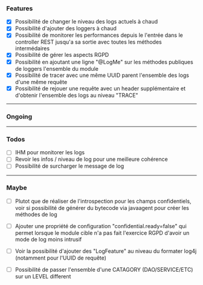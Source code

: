 ### Features
- [X] Possibilité de changer le niveau des logs actuels à chaud
- [X] Possibilité d'ajouter des loggers à chaud
- [X] Possibilité de monitorer les performances depuis le l'entrée dans le controller REST jusqu'a sa sortie avec toutes les méthodes intermédaires
- [X] Possibilité de gérer les aspects RGPD
- [X] Possibilité en ajoutant une ligne "@LogMe" sur les méthodes publiques de loggers l'ensemble du module 
- [X] Possibilité de tracer avec une même UUID parent l'ensemble des logs d'une même requête
- [X] Possibilité de rejouer une requête avec un header supplémentaire et d'obtenir l'ensemble des logs au niveau "TRACE"
-------------------------------
### Ongoing


-------------------------------
### Todos
- [ ] IHM pour monitorer les logs
- [ ] Revoir les infos / niveau de log pour une meilleure cohérence
- [ ] Possibilité de surcharger le message de log
-------------------------------
### Maybe
- [ ] Plutot que de réaliser de l'introspection pour les champs confidentiels, voir si possibilité de générer du bytecode via javaagent pour créer les méthodes de log
- [ ] Ajouter une propriété de configuration "confidential.ready=false" qui permet lorsque le module cible n'a pas fait l'exercice RGPD d'avoir un mode de log moins intrusif
- [ ] Voir la possibilité d'ajouter des "LogFeature" au niveau du formater log4j (notamment pour l'UUID de requête)
- [ ] Possibilité de passer l'ensemble d'une CATAGORY (DAO/SERVICE/ETC) sur un LEVEL different

